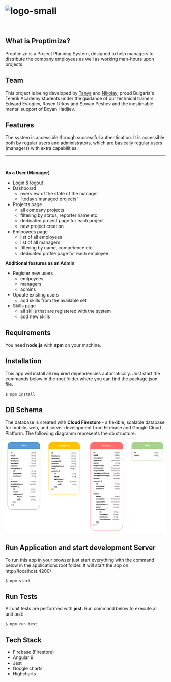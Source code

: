 # <img src="https://i.ibb.co/61q2tKR/logo-small.png" alt="logo-small" border="0">
  </br>

<h2>What is Proptimize?</h2>

Proptimize is a Project Planning System, designed to help managers to distribute the company employees as well as working man-hours upon projects.

<h2>Team</h2>

This project is being developed by <a href="https://gitlab.com/0ligotann">Tanya</a> and <a href="https://gitlab.com/nkoev">Nikolay</a>,
proud Bulgaria's Telerik Academy students under the guidance of our technical trainers Edward Evlogiev, Rosen Urkov and Stoyan Peshev and the inestimable mental support of Boyan Hadjiev.

<h2>Features</h2>
The system is accessible through successful authentication. It is accessible both by regular users and administrators, which are basically regular users (managers) with extra capabilities.

___
</br>

**As a User (Manager)**
  - Login & logout
  - Dashboard
    - overview of the state of the manager
    - “today’s managed projects”
  - Projects page
    - all company projects
    - filtering by status, reporter name etc.
    - dedicated project page for each project
    - new project creation
  - Emlpoyees page
    - list of all employees
    - list of all managers
    - filtering by name, competence etc.
    - dedicated profile page for each employee

**Additional features as an Admin**
  - Register new users
    - emlpoyees
    - managers
    - admins
  - Update existing users
    - add skills from the available set
  - Skills page
    - all skills that are registered with the system
    - add new skills

<h2>Requirements</h2>

You need **node.js** with **npm** on your machine. 

<h2>Installation</h2>

<p>This app will install all required dependencies automatically. Just start the commands below in the root folder where you can find the package.json file.</p>

```
$ npm install
```
<h2>DB Schema</h2>

The database is created with **Cloud Firestore** - a flexible, scalable database for mobile, web, and server development from Firebase and Google Cloud Platform. The following diagramm represents the db structure:

![DB Schema](./client/src/assets/db-diagramm.png)

<h2>Run Application and start development Server</h2>

To run this app in your browser just start everything with the command below in the applications root folder. It will start the app on http://localhost:4200/ .

```
$ npm start
```

<h2>Run Tests</h2>

All unit tests are performed with **jest**. Run command below to execute all unit test:

```
$ npm run test
```

<h2>Tech Stack</h2>

  - Firebase (Firestore)
  - Angular 9
  - Jest
  - Google charts
  - Highcharts
